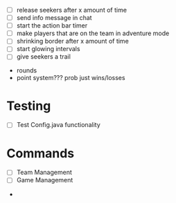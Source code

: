 - [ ] release seekers after x amount of time
- [ ] send info message in chat
- [ ] start the action bar timer
- [ ] make players that are on the team in adventure mode
- [ ] shrinking border after x amount of time
- [ ] start glowing intervals
- [ ] give seekers a trail

- rounds
- point system??? prob just wins/losses

# Testing
- [ ] Test Config.java functionality

# Commands
- [ ] Team Management
- [ ] Game Management
- 